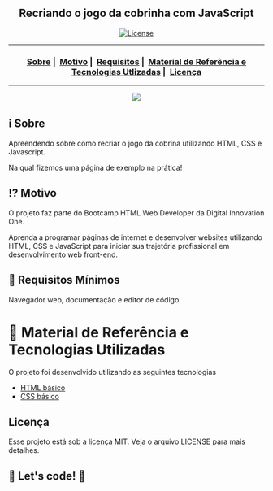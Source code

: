 <h2 align="center">Recriando o jogo da cobrinha com JavaScript</h2>

<p align="center">
  <a href="LICENSE">
    <img alt="License" src="https://img.shields.io/badge/license-MIT-%23F8952D">    
  </a>
</p>

---

<h3 align="center">
    <a href="#information_source-sobre">Sobre</a>&nbsp;|&nbsp;
  <a href="#interrobang-motivo">Motivo</a>&nbsp;|&nbsp;
  <a href="#seedling-requisitos-mínimos">Requisitos</a>&nbsp;|&nbsp;
  <a href="#rocket-tecnologias-utilizadas">Material de Referência e Tecnologias Utlizadas</a>&nbsp;|&nbsp;
  <a href="#licença">Licença</a>
</h3>

---

<p align="center">
  <img src="./img/jogo-da-cobrinha.jpeg" max-width="800">
</p>

## :information_source: Sobre

Apreendendo sobre como recriar o jogo da cobrina utilizando HTML, CSS e Javascript.

Na qual fizemos uma página de exemplo na prática!

## :interrobang: Motivo

O projeto faz parte do Bootcamp HTML Web Developer da Digital Innovation One.

Aprenda a programar páginas de internet e desenvolver websites utilizando HTML, CSS e JavaScript para iniciar sua trajetória profissional em desenvolvimento web front-end.

## :seedling: Requisitos Mínimos

Navegador web, documentação e editor de código.

# :rocket: Material de Referência e Tecnologias Utilizadas

O projeto foi desenvolvido utilizando as seguintes tecnologias

- [HTML básico](https://www.w3schools.com/html/)
- [CSS básico](https://developer.mozilla.org/pt-BR/docs/Web/CSS)

## Licença

Esse projeto está sob a licença MIT. Veja o arquivo [LICENSE](LICENSE) para mais detalhes.

## 🚀 Let's code! 🚀
